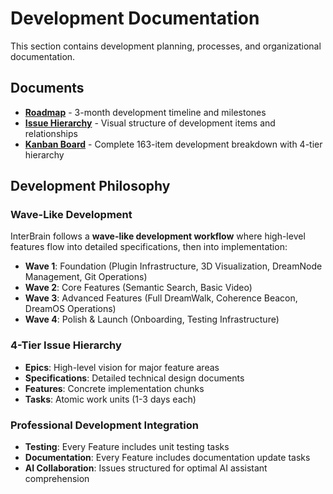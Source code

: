 # Development Documentation

This section contains development planning, processes, and organizational documentation.

## Documents

- [**Roadmap**](roadmap.md) - 3-month development timeline and milestones
- [**Issue Hierarchy**](issue-hierarchy.md) - Visual structure of development items and relationships
- [**Kanban Board**](kanban.md) - Complete 163-item development breakdown with 4-tier hierarchy

## Development Philosophy

### Wave-Like Development
InterBrain follows a **wave-like development workflow** where high-level features flow into detailed specifications, then into implementation:

- **Wave 1**: Foundation (Plugin Infrastructure, 3D Visualization, DreamNode Management, Git Operations)
- **Wave 2**: Core Features (Semantic Search, Basic Video)
- **Wave 3**: Advanced Features (Full DreamWalk, Coherence Beacon, DreamOS Operations)
- **Wave 4**: Polish & Launch (Onboarding, Testing Infrastructure)

### 4-Tier Issue Hierarchy
- **Epics**: High-level vision for major feature areas
- **Specifications**: Detailed technical design documents
- **Features**: Concrete implementation chunks
- **Tasks**: Atomic work units (1-3 days each)

### Professional Development Integration
- **Testing**: Every Feature includes unit testing tasks
- **Documentation**: Every Feature includes documentation update tasks
- **AI Collaboration**: Issues structured for optimal AI assistant comprehension